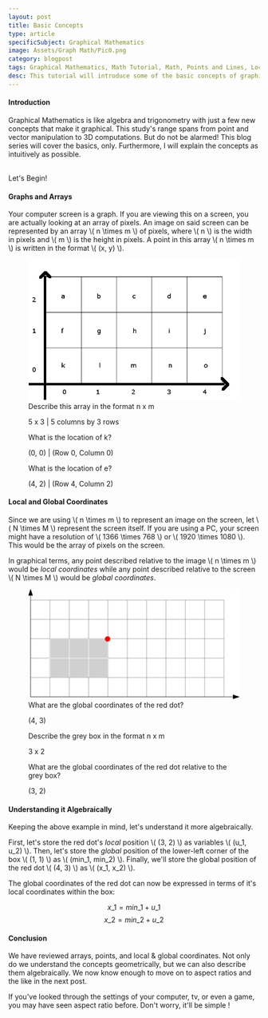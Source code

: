 ```yaml
---
layout: post
title: Basic Concepts
type: article
specificSubject: Graphical Mathematics
image: Assets/Graph Math/Pic0.png
category: blogpost
tags: Graphical Mathematics, Math Tutorial, Math, Points and Lines, Local Coordinates, Global Coordinates
desc: This tutorial will introduce some of the basic concepts of graphical math. That is, points & arrays, and local vs. global coordinates.
---
```

#### Introduction

Graphical Mathematics is like algebra and trigonometry with just a few new concepts that make it graphical. This study's range spans from point and vector manipulation to 3D computations. But do not be alarmed! This blog series will cover the basics, only. Furthermore, I will explain the concepts as intuitively as possible.

<br/>
Let's Begin!

#### Graphs and Arrays

Your computer screen is a graph. If you are viewing this on a screen, you are actually looking at an array of pixels. An image on said screen can be represented by an array \\( n \times m \\) of pixels, where \\( n \\) is the width in pixels and \\( m \\) is the height in pixels. A point in this array \\( n \times m \\) is written in the format \\( (x, y) \\).

<figure class="mathEx">
	<img alt="Math graph" src="/Assets/Graph Math/Pic0.png"/>
	<figcaption>
		Describe this array in the format n x m
		<p> 5 x 3 | 5 columns by 3 rows </p>
		What is the location of k?
		<p> (0, 0) | (Row 0, Column 0) </p>
		What is the location of e?
		<p> (4, 2) | (Row 4, Column 2) </p>
	</figcaption>
</figure>

#### Local and Global Coordinates

Since we are using \\( n \times m \\) to represent an image on the screen, let \\( N \times M \\) represent the screen itself. If you are using a PC, your screen might have a resolution of \\( 1366 \times 768 \\) or \\( 1920 \times 1080 \\). This would be the array of pixels on the screen.

In graphical terms, any point described relative to the image \\( n \times m \\) would be *local coordinates* while any point described relative to the screen \\( N \times M \\) would be *global coordinates*.

<figure class="mathEx">
	<img alt="Math graph" src="/Assets/Graph Math/Pic1.png"/>
	<figcaption>
		What are the global coordinates of the red dot?
		<p> (4, 3) </p>
		Describe the grey box in the format n x m
		<p> 3 x 2 </p>
		What are the global coordinates of the red dot relative to the grey box?
		<p> (3, 2) </p>
	</figcaption>
</figure>

#### Understanding it Algebraically

Keeping the above example in mind, let's understand it more algebraically.

First, let's store the red dot's *local* position \\( (3, 2) \\) as variables \\( (u\_1, u\_2) \\).
Then, let's store the *global* position of the lower-left corner of the box \\( (1, 1) \\) as  \\( (min\_1, min\_2) \\).
Finally, we'll store the global position of the red dot  \\( (4, 3) \\) as  \\( (x\_1, x\_2) \\).

The global coordinates of the red dot can now be expressed in terms of it's local coordinates within the box:

$$ x\_1 = min\_1 + u\_1 $$
$$ x\_2 = min\_2 + u\_2 $$

#### Conclusion

We have reviewed arrays, points, and local & global coordinates. Not only do we understand the concepts geometrically, but we can also describe them algebraically. We now know enough to move on to aspect ratios and the like in the next post.

If you've looked through the settings of your computer, tv, or even a game, you may have seen aspect ratio before. Don't worry, it'll be simple !

